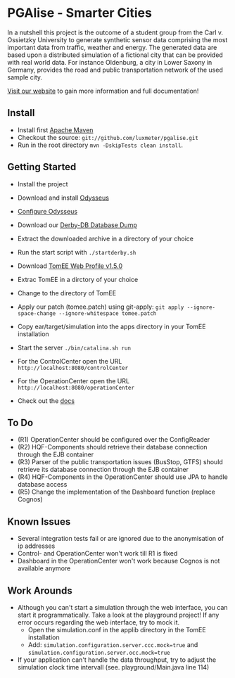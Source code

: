 # PGAlise - Smarter Cities

In a nutshell this project is the outcome of a student group from the Carl v. Ossietzky University to generate synthetic sensor data comprising the most important data from traffic, weather and energy. The generated data are based upon a distributed simulation of a fictional city that can be provided with real world data. For instance Oldenburg, a city in Lower Saxony in Germany, provides the road and public transportation network of the used sample city.

[Visit our website](http://pg-alise.com) to gain more information and full documentation!

## Install
* Install first [Apache Maven](http://maven.apache.org/)
* Checkout the source: `git://github.com/luxmeter/pgalise.git`
* Run in the root directory `mvn -DskipTests clean install`.
   
## Getting Started
* Install the project
* Download and install [Odysseus](http://odysseus.informatik.uni-oldenburg.de:8090/display/ODYSSEUS/Odysseus+Home)
* [Configure Odysseus](https://github.com/luxmeter/pgalise/wiki/Configure-Odysseus)
* Download our [Derby-DB Database Dump](http://www.pg-alise.com/openRes/derby_database.tar.gz)
* Extract the downloaded archive in a directory of your choice
* Run the start script with `./startderby.sh`
* Download [TomEE Web Profile v1.5.0](http://archive.apache.org/dist/openejb/openejb-4.5.0/apache-tomee-1.5.0-webprofile.tar.gz)
* Extrac TomEE in a dirctory of your choice
* Change to the directory of TomEE
* Apply our patch (tomee.patch) using git-apply: `git apply --ignore-space-change --ignore-whitespace tomee.patch`
* Copy ear/target/simulation into the apps directory in your TomEE installation
* Start the server `./bin/catalina.sh run`
* For the ControlCenter open the URL `http://localhost:8080/controlCenter`
* For the OperationCenter open the URL `http://localhost:8080/operationCenter`

* Check out the [docs](http://pg-alise.com)

## To Do
* (R1) OperationCenter should be configured over the ConfigReader
* (R2) HQF-Components should retrieve their database connection through the EJB container
* (R3) Parser of the public transportation issues (BusStop, GTFS) should retrieve its database connection through the EJB container
* (R4) HQF-Components in the OperationCenter should use JPA to handle database access
* (R5) Change the implementation of the Dashboard function (replace Cognos)

## Known Issues
* Several integration tests fail or are ignored due to the anonymisation of ip addresses
* Control- and OperationCenter won't work till R1 is fixed
* Dashboard in the OperationCenter won't work because Cognos is not available anymore

## Work Arounds
* Although you can't start a simulation through the web interface, you can start it programmatically. Take a look at the playground project! If any error occurs regarding the web interface, try to mock it.
   - Open the simulation.conf in the applib directory in the TomEE installation
   - Add: `simulation.configuration.server.ccc.mock=true` and `simulation.configuration.server.occ.mock=true`
* If your application can't handle the data throughput, try to adjust the simulation clock time intervall (see. playground/Main.java line 114)
